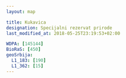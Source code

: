 ```yaml
---
layout: map

title: Kukavica
designation: Specijalni rezervat prirode
last_modified_at: 2018-05-25T23:19:53+02:00

WDPA: [145144]
BioRaS: [450]
geoSrbija:
  L1_183: [190]
  L1_362: [15]
---
```

